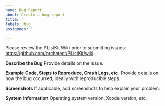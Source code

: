 ```yaml
---
name: Bug Report
about: Create a bug report
title: ''
labels: bug
assignees: ''

---
```


Please review the PListKit Wiki prior to submitting issues:
https://github.com/orchetect/PListKit/wiki


**Describe the Bug**
Provide details on the issue.


**Example Code, Steps to Reproduce, Crash Logs, etc.**
Provide details on how the bug occurred, ideally with reproducible steps.


**Screenshots**
If applicable, add screenshots to help explain your problem.


**System Information**
Operating system version, Xcode version, etc.
